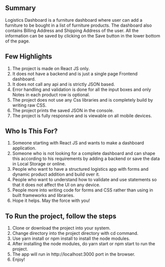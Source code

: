 ## Summary

Logistics Dashboard is a furniture dashboard where user can add a furniture to be bought in a list of furniture products. The dashboard also contains Billing Address and Shipping Address of the user. All the information can be saved by clicking on the Save button in the lower bottom of the page.

## Few Highlights

1. The project is made on React JS only.
2. It does not have a backend and is just a single page Frontend dashboard.
3. It does not call any api and is strictly JSON based.
4. Error handling and validation is done for all the input boxes and only Notes in each product row is optional.
5. The project does not use any Css libraries and is completely build by writing raw CSS.
6. The project prints the saved JSON in the console.
7. The project is fully responsive and is viewable on all mobile devices.

## Who Is This For?

1. Someone starting with React JS and wants to make a dashboard application.
2. Someone who is not looking for a complete dashboard and can shape this according to his requirements by adding a backend or save the data in Local Storage or online.
3. People who want to have a structured logistics app with forms and dynamic product addition and build over it.
4. People who want to understand how to validate and use statements so that it does not affect the UI on any device.
5. People more into writing code for forms and CSS rather than using in built frameworks and libraries.
6. Hope it helps. May the force with you!

## To Run the project, follow the steps

1. Clone or download the project into your system.
2. Change directory into the project directory with cd command.
3. Use yarn install or npm install to install the node modules.
4. After installing the node modules, do yarn start or npm start to run the project.
5. The app will run in http://localhost:3000 port in the browser.
6. Enjoy!